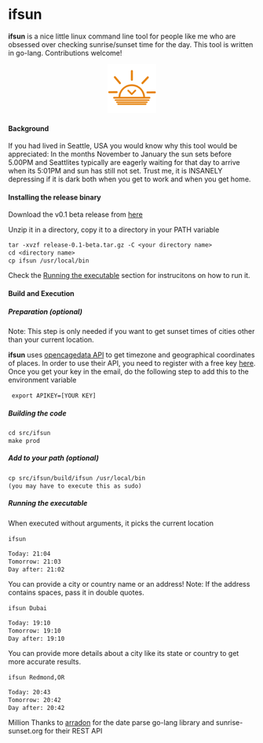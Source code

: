 # ifsun
**ifsun** is a nice little linux command line tool for people like me who are obsessed over checking sunrise/sunset time for the day. This tool is written in go-lang. Contributions welcome!

<p align="center">
  <img src="https://github.com/sudharssun/ifsun/blob/master/icons/sunset-2.jpg" width="100" height="100">
</p>

#### Background
If you had lived in Seattle, USA you would know why this tool would be appreciated: In the months November to January the sun sets before 5.00PM and Seattlites typically are eagerly waiting for that day to arrive when its 5:01PM and sun has still not set. Trust me, it is INSANELY depressing if it is dark both when you get to work and when you get home.

#### Installing the release binary
Download the v0.1 beta release from [here](https://github.com/sudharssun/ifsun/releases/download/v0.1-beta/release-0.1-beta.tar.gz)

Unzip it in a directory, copy it to a directory in your PATH variable
```
tar -xvzf release-0.1-beta.tar.gz -C <your directory name>
cd <directory name>
cp ifsun /usr/local/bin
```
Check the [Running the executable](Running-the-executable) section for instrucitons on how to run it.

#### Build and Execution

##### Preparation (optional)
Note: This step is only needed if you want to get sunset times of cities other than your current location.

**ifsun** uses [opencagedata API](https://opencagedata.com/api) to get timezone and geographical coordinates of places. In order to use their API, you need to register with a free key [here](https://opencagedata.com/users/sign_up). Once you get your key in the email, do the following step to add this to the environment variable

<code> export APIKEY=[YOUR KEY]</code>

##### Building the code
```
cd src/ifsun
make prod
```

##### Add to your path (optional)
```
cp src/ifsun/build/ifsun /usr/local/bin
(you may have to execute this as sudo)
```

##### Running the executable
When executed without arguments, it picks the current location

<code>ifsun</code>

```
Today: 21:04
Tomorrow: 21:03
Day after: 21:02
```

You can provide a city or country name or an address! Note: If the address contains spaces, pass it in double quotes.

<code>ifsun Dubai</code>

```
Today: 19:10
Tomorrow: 19:10
Day after: 19:10
```

You can provide more details about a city like its state or country to get more accurate results. 

<code>ifsun Redmond,OR</code>

```
Today: 20:43
Tomorrow: 20:42
Day after: 20:42
```

Million Thanks to [arradon](https://github.com/araddon/dateparse) for the date parse go-lang library and sunrise-sunset.org for their REST API
